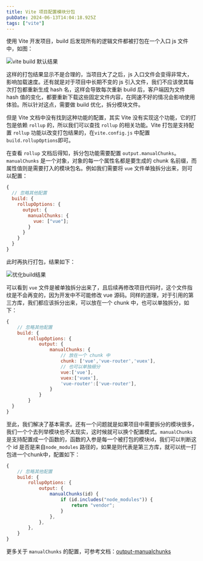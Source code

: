 ```yaml
---
title: Vite 项目配置模块分包
pubDate: 2024-06-13T14:04:18.925Z
tags: ["vite"]
---
```


使用 Vite 开发项目，build 后发现所有的逻辑文件都被打包在一个入口 js 文件中，如图：

![vite build 默认结果](https://img.jyan.wang/2024/vite-build-result.png)

这样的打包结果显示不是合理的，当项目大了之后，js 入口文件会变得非常大，影响加载速度。还有就是对于项目中长期不变的 js 引入文件，我们不应该使其每次打包都重新生成 hash 名，这样会导致每次重新 build 后，客户端因为文件 hash 值的变化，都要重新下载这些固定文件内容，在网速不好的情况会影响使用体验。所以针对这点，需要做 build 优化，拆分模块文件。

但是 Vite 文档中没有找到这种功能的配置，其实 Vite 没有实现这个功能，它的打包是依赖 `rollup` 的，所以我们可以查找 `rollup` 的相关功能。Vite 打包是支持配置 `rollup` 功能以改变打包结果的，在`vite.config.js` 中配置 `build.rollupOptions`即可。

在查看 `rollup` 文档后得知，拆分包功能需要配置 `output.manualChunks`。`manualChunks` 是一个对象，对象的每一个属性名都是要生成的 chunk 名前缀，而属性值则是需要打入的模块包名。例如我们需要将 `vue` 文件单独拆分出来，则可以配置：

```js
{
  // 忽略其他配置
  build: {
    rollupOptions: {
      output: {
        manualChunks: {
          vue: ["vue"];
        }
      }
    }
  }
}
```

此时再执行打包，结果如下：

![优化build结果](https://img.jyan.wang/2024/Snipaste_2024-06-13_22-36-07.png)

可以看到 `vue` 文件是被单独拆分出来了，且后续再修改项目代码时，这个文件指纹是不会再变的，因为开发中不可能修改 vue 源码。同样的道理，对于引用的第三方库，我们都应该拆分出来，可以放在一个 chunk 中，也可以单独拆分，如下：

```js
{
    // 忽略其他配置
    build: {
        rollupOptions: {
            output: {
                manualChunks: {
                    // 放在一个 chunk 中
                    chunk: ['vue','vue-router','vuex'],
                    // 也可以单独细分
                    vue:['vue'],
                    vuex:['vuex'],
                    'vue-router':['vue-router'],
                }
            }
        }
  }
}
```

至此，我们解决了基本需求。还有一个问题就是如果项目中需要拆分的模块很多，我们一个个去列举模块也不太现实，这时候就可以换个配置模式。`manualChunks` 是支持配置成一个函数的，函数的入参是每一个被打包的模块id，我们可以判断这个 id 是否是来自`node_modules` 路径的，如果是则代表是第三方库，就可以统一打包进一个chunk中，配置如下：

```js
{
    // 忽略其他配置
    build: {
        rollupOptions: {
            output: {
                manualChunks(id) {
                    if (id.includes("node_modules")) {
                        return "vendor";
                    }
                },
            },
        },
    }
}
```

更多关于 `manualChunks` 的配置，可参考文档：[output-manualchunks](ttps://cn.rollupjs.org/configuration-options/#output-manualchunks)
